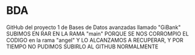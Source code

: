 # BDA
GitHub del proyecto 1 de Bases de Datos avanzadas llamado "GiBank"
SUBIMOS EN RAR EN LA RAMA "main" PORQUE SE NOS CORROMPIO EL CODIGO en la rama "angel" Y LO ALCANZAMOS A RECUPERAR, Y POR TIEMPO NO PUDIMOS SUBIRLO AL GITHUB NORMALMENTE

